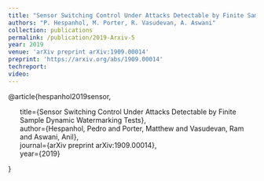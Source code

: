 ```yaml
---
title: "Sensor Switching Control Under Attacks Detectable by Finite Sample Dynamic Watermarking Tests"
authors: "P. Hespanhol, M. Porter, R. Vasudevan, A. Aswani"
collection: publications
permalink: /publication/2019-Arxiv-5
year: 2019
venue: 'arXiv preprint arXiv:1909.00014'
preprint: 'https://arxiv.org/abs/1909.00014'
techreport:
video:
---
```

@article{hespanhol2019sensor,
  <ul style='list-style-type:none'>
    <li>title={Sensor Switching Control Under Attacks Detectable by Finite Sample Dynamic Watermarking Tests},</li>
    <li>author={Hespanhol, Pedro and Porter, Matthew and Vasudevan, Ram and Aswani, Anil},</li>
    <li>journal={arXiv preprint arXiv:1909.00014},</li>
    <li>year={2019}</li>
  </ul>
}
